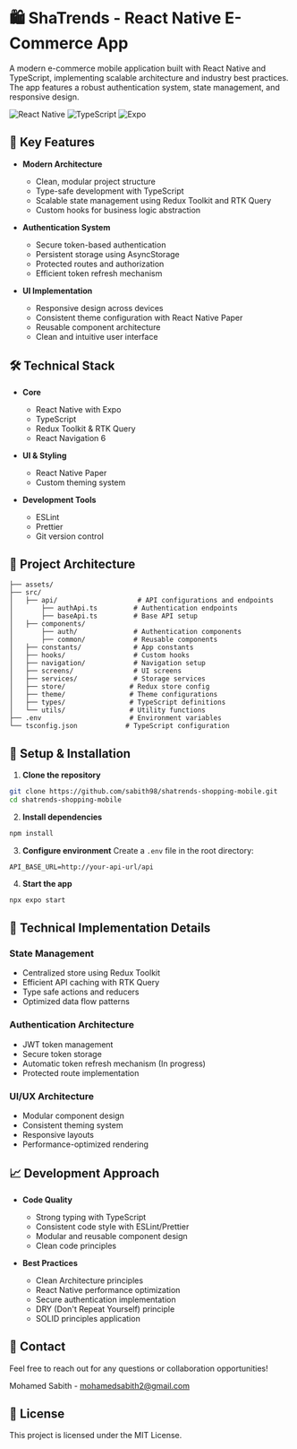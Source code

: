 # 🛍️ ShaTrends - React Native E-Commerce App

A modern e-commerce mobile application built with React Native and TypeScript, implementing scalable architecture and industry best practices. The app features a robust authentication system, state management, and responsive design.

![React Native](https://img.shields.io/badge/React%20Native-v0.74.5-blue.svg)
![TypeScript](https://img.shields.io/badge/TypeScript-v5.3.3-blue.svg)
![Expo](https://img.shields.io/badge/Expo-v51.0-black.svg)

## 🚀 Key Features

- **Modern Architecture**
  - Clean, modular project structure
  - Type-safe development with TypeScript
  - Scalable state management using Redux Toolkit and RTK Query
  - Custom hooks for business logic abstraction

- **Authentication System**
  - Secure token-based authentication
  - Persistent storage using AsyncStorage
  - Protected routes and authorization
  - Efficient token refresh mechanism

- **UI Implementation**
  - Responsive design across devices
  - Consistent theme configuration with React Native Paper
  - Reusable component architecture
  - Clean and intuitive user interface

## 🛠️ Technical Stack

- **Core**
  - React Native with Expo
  - TypeScript
  - Redux Toolkit & RTK Query
  - React Navigation 6

- **UI & Styling**
  - React Native Paper
  - Custom theming system

- **Development Tools**
  - ESLint
  - Prettier
  - Git version control

## 📁 Project Architecture
```
├── assets/
├── src/
│   ├── api/                    # API configurations and endpoints
│       ├── authApi.ts         # Authentication endpoints
│       ├── baseApi.ts         # Base API setup
│   ├── components/
│       ├── auth/              # Authentication components
│       ├── common/            # Reusable components
│   ├── constants/             # App constants
│   ├── hooks/                 # Custom hooks
│   ├── navigation/            # Navigation setup
│   ├── screens/               # UI screens
│   ├── services/              # Storage services
│   ├── store/                # Redux store config
│   ├── theme/                # Theme configurations
│   ├── types/                # TypeScript definitions
│   └── utils/                # Utility functions
├── .env                      # Environment variables
└── tsconfig.json            # TypeScript configuration
```

## 🔧 Setup & Installation

1. **Clone the repository**
```bash
git clone https://github.com/sabith98/shatrends-shopping-mobile.git
cd shatrends-shopping-mobile
```

2. **Install dependencies**
```bash
npm install
```

3. **Configure environment**
Create a `.env` file in the root directory:
```
API_BASE_URL=http://your-api-url/api
```

4. **Start the app**
```bash
npx expo start
```

## 🌟 Technical Implementation Details

### State Management
- Centralized store using Redux Toolkit
- Efficient API caching with RTK Query
- Type safe actions and reducers
- Optimized data flow patterns

### Authentication Architecture
- JWT token management
- Secure token storage
- Automatic token refresh mechanism (In progress)
- Protected route implementation

### UI/UX Architecture
- Modular component design
- Consistent theming system
- Responsive layouts
- Performance-optimized rendering

## 📈 Development Approach

- **Code Quality**
  - Strong typing with TypeScript
  - Consistent code style with ESLint/Prettier
  - Modular and reusable component design
  - Clean code principles

- **Best Practices**
  - Clean Architecture principles
  - React Native performance optimization
  - Secure authentication implementation
  - DRY (Don't Repeat Yourself) principle
  - SOLID principles application

## 🤝 Contact

Feel free to reach out for any questions or collaboration opportunities!

Mohamed Sabith - mohamedsabith2@gmail.com

## 📄 License

This project is licensed under the MIT License.